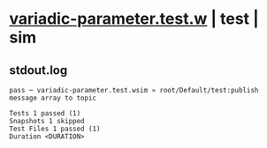 # [variadic-parameter.test.w](../../../../../../examples/tests/sdk_tests/topic/variadic-parameter.test.w) | test | sim

## stdout.log
```log
pass ─ variadic-parameter.test.wsim » root/Default/test:publish message array to topic

Tests 1 passed (1)
Snapshots 1 skipped
Test Files 1 passed (1)
Duration <DURATION>
```

